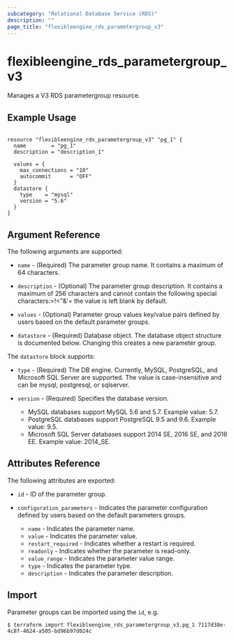 ```yaml
---
subcategory: "Relational Database Service (RDS)"
description: ""
page_title: "flexibleengine_rds_parametergroup_v3"
---
```


# flexibleengine_rds_parametergroup_v3

Manages a V3 RDS parametergroup resource.

## Example Usage

```hcl

resource "flexibleengine_rds_parametergroup_v3" "pg_1" {
  name        = "pg_1"
  description = "description_1"

  values = {
    max_connections = "10"
    autocommit      = "OFF"
  }
  datastore {
    type    = "mysql"
    version = "5.6"
  }
}

```

## Argument Reference

The following arguments are supported:

* `name` - (Required) The parameter group name. It contains a maximum of 64 characters.

* `description` - (Optional) The parameter group description. It contains a maximum of 256 characters and
  cannot contain the following special characters:>!<"&'= the value is left blank by default.

* `values` - (Optional) Parameter group values key/value pairs defined by users based on the default parameter groups.

* `datastore` - (Required) Database object. The database object structure is documented below.
  Changing this creates a new parameter group.

The `datastore` block supports:

* `type` - (Required) The DB engine. Currently, MySQL, PostgreSQL, and Microsoft SQL Server are supported.
  The value is case-insensitive and can be mysql, postgresql, or sqlserver.

* `version` - (Required) Specifies the database version.

  + MySQL databases support MySQL 5.6 and 5.7. Example value: 5.7.
  + PostgreSQL databases support PostgreSQL 9.5 and 9.6. Example value: 9.5.
  + Microsoft SQL Server databases support 2014 SE, 2016 SE, and 2016 EE. Example value: 2014_SE.

## Attributes Reference

The following attributes are exported:

* `id` -  ID of the parameter group.

* `configuration_parameters` - Indicates the parameter configuration defined by users based on the default parameters groups.

  + `name` - Indicates the parameter name.
  + `value` - Indicates the parameter value.
  + `restart_required` - Indicates whether a restart is required.
  + `readonly` - Indicates whether the parameter is read-only.
  + `value_range` - Indicates the parameter value range.
  + `type` - Indicates the parameter type.
  + `description` - Indicates the parameter description.

## Import

Parameter groups can be imported using the `id`, e.g.

```
$ terraform import flexibleengine_rds_parametergroup_v3.pg_1 7117d38e-4c8f-4624-a505-bd96b97d024c
```
